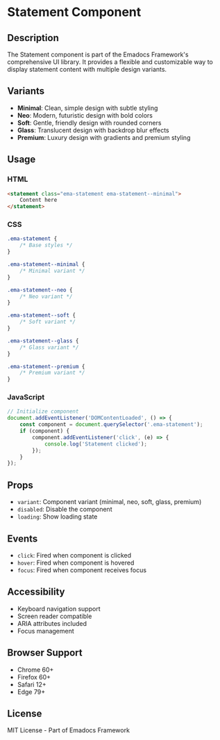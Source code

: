 # Statement Component

## Description
The Statement component is part of the Emadocs Framework's comprehensive UI library. It provides a flexible and customizable way to display statement content with multiple design variants.

## Variants
- **Minimal**: Clean, simple design with subtle styling
- **Neo**: Modern, futuristic design with bold colors
- **Soft**: Gentle, friendly design with rounded corners
- **Glass**: Translucent design with backdrop blur effects
- **Premium**: Luxury design with gradients and premium styling

## Usage

### HTML
```html
<statement class="ema-statement ema-statement--minimal">
    Content here
</statement>
```

### CSS
```css
.ema-statement {
    /* Base styles */
}

.ema-statement--minimal {
    /* Minimal variant */
}

.ema-statement--neo {
    /* Neo variant */
}

.ema-statement--soft {
    /* Soft variant */
}

.ema-statement--glass {
    /* Glass variant */
}

.ema-statement--premium {
    /* Premium variant */
}
```

### JavaScript
```javascript
// Initialize component
document.addEventListener('DOMContentLoaded', () => {
    const component = document.querySelector('.ema-statement');
    if (component) {
        component.addEventListener('click', (e) => {
            console.log('Statement clicked');
        });
    }
});
```

## Props
- `variant`: Component variant (minimal, neo, soft, glass, premium)
- `disabled`: Disable the component
- `loading`: Show loading state

## Events
- `click`: Fired when component is clicked
- `hover`: Fired when component is hovered
- `focus`: Fired when component receives focus

## Accessibility
- Keyboard navigation support
- Screen reader compatible
- ARIA attributes included
- Focus management

## Browser Support
- Chrome 60+
- Firefox 60+
- Safari 12+
- Edge 79+

## License
MIT License - Part of Emadocs Framework
